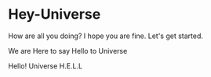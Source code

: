 # Hey-Universe
How are all you doing?
I hope you are fine.
Let's get started.

We are Here to say Hello to Universe

Hello! Universe
H.E.L.L
